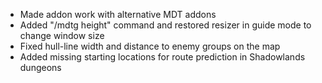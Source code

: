 - Made addon work with alternative MDT addons
- Added "/mdtg height" command and restored resizer in guide mode to change window size
- Fixed hull-line width and distance to enemy groups on the map
- Added missing starting locations for route prediction in Shadowlands dungeons

